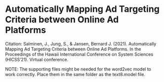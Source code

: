 # Automatically Mapping Ad Targeting Criteria between Online Ad Platforms

Citation:
Salminen, J., Jung, S., & Jansen, Bernard J. (2021). Automatically Mapping Ad Targeting Criteria between Online Ad Platforms. In the Proceedings of the Hawaii International Conference on System Sciences (HICSS’21). Virtual conference.

NOTE: The supporting files might be needed for the word2vec model to work correctly. Place them in the same folder as the text8.model file.
